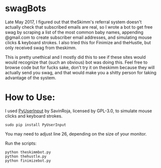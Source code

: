 # swagBots
Late May 2017, I figured out that theSkimm's referral system doesn't actually check that subscribed emails are real, so I wrote a bot to get free swag by scraping a list of the most common baby names, appending @gmail.com to create subscriber email addresses, and simulating mouse clicks & keyboard strokes. I also tried this for Finimize and theHustle, but only received swag from theskimm.

This is pretty unethical and I mostly did this to see if these sites would would recognize that (such an obvious) bot was doing this. Feel free to browse code but for fucks sake, don't try it on theskimm because they will actually send you swag, and that would make you a shitty person for taking advantage of the system.

# How to Use:
I used [PyUserInput](https://github.com/SavinaRoja/PyUserInput) by SavinRoja, licensed by GPL-3.0, to simulate mouse clicks and keyboard strokes.

```
sudo pip install PyUserInput
```
You may need to adjust line 26, depending on the size of your monitor.

Run the scripts:
```
python theskimmbot.py
python thehustle.py
python finimizebot.py
```
